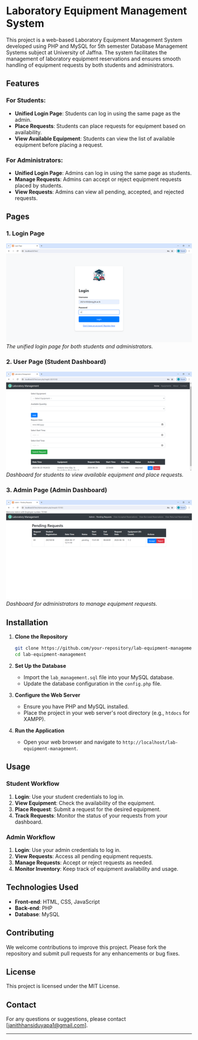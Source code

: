 # Laboratory Equipment Management System

This project is a web-based Laboratory Equipment Management System developed using PHP and MySQL for 5th semester Database Management Systems subject at University of Jaffna. The system facilitates the management of laboratory equipment reservations and ensures smooth handling of equipment requests by both students and administrators.

## Features

### For Students:
- **Unified Login Page**: Students can log in using the same page as the admin.
- **Place Requests**: Students can place requests for equipment based on availability.
- **View Available Equipment**: Students can view the list of available equipment before placing a request.

### For Administrators:
- **Unified Login Page**: Admins can log in using the same page as students.
- **Manage Requests**: Admins can accept or reject equipment requests placed by students.
- **View Requests**: Admins can view all pending, accepted, and rejected requests.

## Pages

### 1. Login Page
![Login Page](https://github.com/janith99hansidu/Laboratory-Equipment-Management-System/blob/main/Assets/login.png)
*The unified login page for both students and administrators.*

### 2. User Page (Student Dashboard)
![User Page](https://github.com/janith99hansidu/Laboratory-Equipment-Management-System/blob/main/Assets/student.png)
*Dashboard for students to view available equipment and place requests.*

### 3. Admin Page (Admin Dashboard)
![Admin Page](https://github.com/janith99hansidu/Laboratory-Equipment-Management-System/blob/main/Assets/admin.png)
*Dashboard for administrators to manage equipment requests.*

## Installation

1. **Clone the Repository**
   ```bash
   git clone https://github.com/your-repository/lab-equipment-management.git
   cd lab-equipment-management
   ```

2. **Set Up the Database**
   - Import the `lab_management.sql` file into your MySQL database.
   - Update the database configuration in the `config.php` file.

3. **Configure the Web Server**
   - Ensure you have PHP and MySQL installed.
   - Place the project in your web server's root directory (e.g., `htdocs` for XAMPP).

4. **Run the Application**
   - Open your web browser and navigate to `http://localhost/lab-equipment-management`.

## Usage

### Student Workflow
1. **Login**: Use your student credentials to log in.
2. **View Equipment**: Check the availability of the equipment.
3. **Place Request**: Submit a request for the desired equipment.
4. **Track Requests**: Monitor the status of your requests from your dashboard.

### Admin Workflow
1. **Login**: Use your admin credentials to log in.
2. **View Requests**: Access all pending equipment requests.
3. **Manage Requests**: Accept or reject requests as needed.
4. **Monitor Inventory**: Keep track of equipment availability and usage.

## Technologies Used
- **Front-end**: HTML, CSS, JavaScript
- **Back-end**: PHP
- **Database**: MySQL

## Contributing
We welcome contributions to improve this project. Please fork the repository and submit pull requests for any enhancements or bug fixes.

## License
This project is licensed under the MIT License.

## Contact
For any questions or suggestions, please contact [janithhansiduyapa1@gmail.com].

---